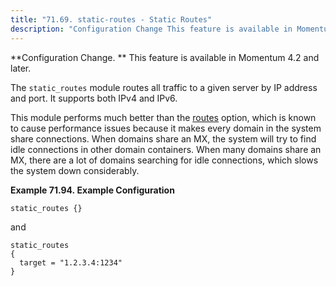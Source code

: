 ```yaml
---
title: "71.69. static-routes - Static Routes"
description: "Configuration Change This feature is available in Momentum 4 2 and later The static routes module routes all traffic to a given server by IP address and port It supports both I Pv 4 and I Pv 6 This module performs much better than the routes option which is known..."
---
```


<a name="idp23088592"></a> 

**Configuration Change. ** This feature is available in Momentum 4.2 and later.

The `static_routes` module routes all traffic to a given server by IP address and port. It supports both IPv4 and IPv6.

This module performs much better than the [routes](conf.ref.routes "routes") option, which is known to cause performance issues because it makes every domain in the system share connections. When domains share an MX, the system will try to find idle connections in other domain containers. When many domains share an MX, there are a lot of domains searching for idle connections, which slows the system down considerably.

<a name="modules.static_routes.example"></a> 

**Example 71.94. Example Configuration**

`static_routes {}`

and

```
static_routes
{
  target = "1.2.3.4:1234"
}
```